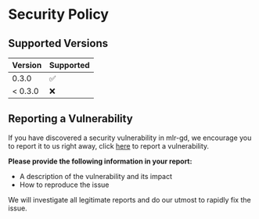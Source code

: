 # Security Policy

## Supported Versions


| Version | Supported          |
| ------- | ------------------ |
| 0.3.0   | ✅ |
| < 0.3.0   | ❌                |

## Reporting a Vulnerability

If you have discovered a security vulnerability in mlr-gd, we encourage you to report it to us right away, click [here](https://github.com/DrSolidDevil/mlr-gd/security/advisories/new) to report a vulnerability.

**Please provide the following information in your report:**
* A description of the vulnerability and its impact
* How to reproduce the issue

We will investigate all legitimate reports and do our utmost to rapidly fix the issue.
